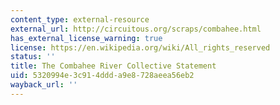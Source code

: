 ```yaml
---
content_type: external-resource
external_url: http://circuitous.org/scraps/combahee.html
has_external_license_warning: true
license: https://en.wikipedia.org/wiki/All_rights_reserved
status: ''
title: The Combahee River Collective Statement
uid: 5320994e-3c91-4ddd-a9e8-728aeea56eb2
wayback_url: ''
---
```

